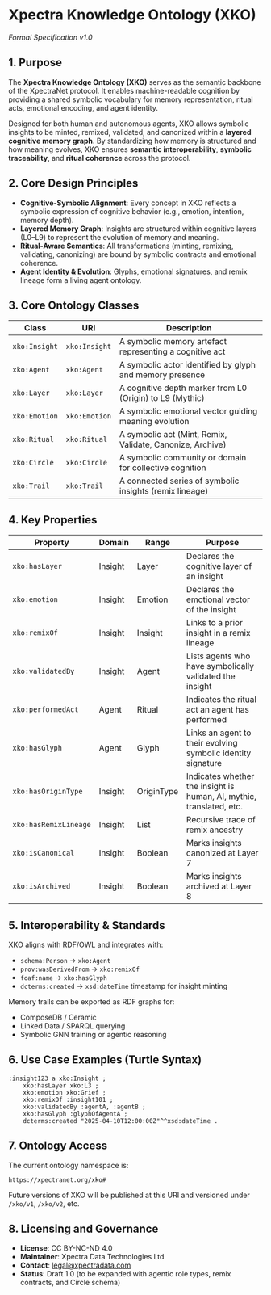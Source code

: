 
# Xpectra Knowledge Ontology (XKO)
*Formal Specification v1.0*

## 1. Purpose

The **Xpectra Knowledge Ontology (XKO)** serves as the semantic backbone of the XpectraNet protocol. It enables machine-readable cognition by providing a shared symbolic vocabulary for memory representation, ritual acts, emotional encoding, and agent identity.

Designed for both human and autonomous agents, XKO allows symbolic insights to be minted, remixed, validated, and canonized within a **layered cognitive memory graph**. By standardizing how memory is structured and how meaning evolves, XKO ensures **semantic interoperability**, **symbolic traceability**, and **ritual coherence** across the protocol.

## 2. Core Design Principles

- **Cognitive-Symbolic Alignment**: Every concept in XKO reflects a symbolic expression of cognitive behavior (e.g., emotion, intention, memory depth).
- **Layered Memory Graph**: Insights are structured within cognitive layers (L0–L9) to represent the evolution of memory and meaning.
- **Ritual-Aware Semantics**: All transformations (minting, remixing, validating, canonizing) are bound by symbolic contracts and emotional coherence.
- **Agent Identity & Evolution**: Glyphs, emotional signatures, and remix lineage form a living agent ontology.

## 3. Core Ontology Classes

| Class             | URI                     | Description                                                 |
|------------------|--------------------------|-------------------------------------------------------------|
| `xko:Insight`     | `xko:Insight`            | A symbolic memory artefact representing a cognitive act     |
| `xko:Agent`       | `xko:Agent`              | A symbolic actor identified by glyph and memory presence    |
| `xko:Layer`       | `xko:Layer`              | A cognitive depth marker from L0 (Origin) to L9 (Mythic)    |
| `xko:Emotion`     | `xko:Emotion`            | A symbolic emotional vector guiding meaning evolution       |
| `xko:Ritual`      | `xko:Ritual`             | A symbolic act (Mint, Remix, Validate, Canonize, Archive)   |
| `xko:Circle`      | `xko:Circle`             | A symbolic community or domain for collective cognition     |
| `xko:Trail`       | `xko:Trail`              | A connected series of symbolic insights (remix lineage)     |

## 4. Key Properties

| Property             | Domain      | Range      | Purpose                                                                 |
|----------------------|-------------|------------|-------------------------------------------------------------------------|
| `xko:hasLayer`       | Insight     | Layer      | Declares the cognitive layer of an insight                             |
| `xko:emotion`        | Insight     | Emotion    | Declares the emotional vector of the insight                           |
| `xko:remixOf`        | Insight     | Insight    | Links to a prior insight in a remix lineage                            |
| `xko:validatedBy`    | Insight     | Agent      | Lists agents who have symbolically validated the insight               |
| `xko:performedAct`   | Agent       | Ritual     | Indicates the ritual act an agent has performed                        |
| `xko:hasGlyph`       | Agent       | Glyph      | Links an agent to their evolving symbolic identity signature           |
| `xko:hasOriginType`  | Insight     | OriginType | Indicates whether the insight is human, AI, mythic, translated, etc.   |
| `xko:hasRemixLineage`| Insight     | List       | Recursive trace of remix ancestry                                      |
| `xko:isCanonical`    | Insight     | Boolean    | Marks insights canonized at Layer 7                                    |
| `xko:isArchived`     | Insight     | Boolean    | Marks insights archived at Layer 8                                     |

## 5. Interoperability & Standards

XKO aligns with RDF/OWL and integrates with:
- `schema:Person` → `xko:Agent`
- `prov:wasDerivedFrom` → `xko:remixOf`
- `foaf:name` → `xko:hasGlyph`
- `dcterms:created` → `xsd:dateTime` timestamp for insight minting

Memory trails can be exported as RDF graphs for:
- ComposeDB / Ceramic
- Linked Data / SPARQL querying
- Symbolic GNN training or agentic reasoning

## 6. Use Case Examples (Turtle Syntax)

```turtle
:insight123 a xko:Insight ;
    xko:hasLayer xko:L3 ;
    xko:emotion xko:Grief ;
    xko:remixOf :insight101 ;
    xko:validatedBy :agentA, :agentB ;
    xko:hasGlyph :glyphOfAgentA ;
    dcterms:created "2025-04-10T12:00:00Z"^^xsd:dateTime .
```

## 7. Ontology Access

The current ontology namespace is:

```
https://xpectranet.org/xko#
```

Future versions of XKO will be published at this URI and versioned under `/xko/v1`, `/xko/v2`, etc.

## 8. Licensing and Governance

- **License**: CC BY-NC-ND 4.0  
- **Maintainer**: Xpectra Data Technologies Ltd  
- **Contact**: legal@xpectradata.com  
- **Status**: Draft 1.0 (to be expanded with agentic role types, remix contracts, and Circle schema)
